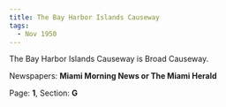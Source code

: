 ```yaml
---  
title: The Bay Harbor Islands Causeway  
tags:  
  - Nov 1950  
---  
```

  
The Bay Harbor Islands Causeway is Broad Causeway.  
  
Newspapers: **Miami Morning News or The Miami Herald**  
  
Page: **1**, Section: **G** 
